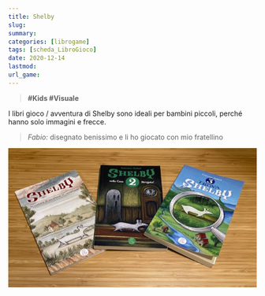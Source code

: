 ```yaml
---
title: Shelby
slug: 
summary: 
categories: [librogame]
tags: [scheda_LibroGioco]
date: 2020-12-14
lastmod: 
url_game: 
---
```

> **#Kids  #Visuale**   

I libri gioco / avventura di Shelby sono ideali per bambini piccoli, perché hanno solo immagini e frecce.

> *Fabio:*
> disegnato benissimo e li ho giocato con mio fratellino

![](libro_shelby.jpg)


